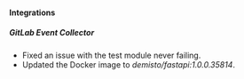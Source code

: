 
#### Integrations
##### GitLab Event Collector
- Fixed an issue with the test module never failing.
- Updated the Docker image to *demisto/fastapi:1.0.0.35814*.